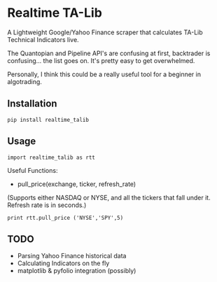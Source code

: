 # Realtime TA-Lib

A Lightweight Google/Yahoo Finance scraper that calculates TA-Lib Technical Indicators live.

The Quantopian and Pipeline API's are confusing at first, backtrader is confusing... the list goes on.
It's pretty easy to get overwhelmed.

Personally, I think this could be a really useful tool for a beginner in algotrading. 

## Installation
```
pip install realtime_talib
```

## Usage
```
import realtime_talib as rtt
```
Useful Functions:

- pull_price(exchange, ticker, refresh_rate)

(Supports either NASDAQ or NYSE, and all the tickers that fall under it. Refresh rate is in seconds.)
```
print rtt.pull_price ('NYSE','SPY',5)
```

## TODO

-  Parsing Yahoo Finance historical data
-  Calculating Indicators on the fly
-  matplotlib & pyfolio integration (possibly)


